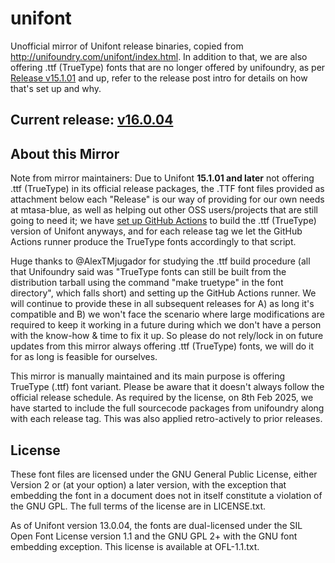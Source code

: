 # unifont

Unofficial mirror of Unifont release binaries, copied from http://unifoundry.com/unifont/index.html. In addition to that, we are also offering .ttf (TrueType) fonts that are no longer offered by unifoundry, as per [Release v15.1.01](https://github.com/multitheftauto/unifont/releases/tag/v15.1.01) and up, refer to the release post intro for details on how that's set up and why.

## Current release: [v16.0.04](https://github.com/multitheftauto/unifont/releases/tag/v16.0.04)

## About this Mirror

Note from mirror maintainers:
Due to Unifont **15.1.01 and later** not offering .ttf (TrueType) in its official release packages, the .TTF font files provided as attachment below each "Release" is our way of providing for our own needs at mtasa-blue, as well as helping out other OSS users/projects that are still going to need it; we have [set up GitHub Actions](https://github.com/multitheftauto/unifont/pull/2) to build the .ttf (TrueType) version of Unifont anyways, and for each release tag we let the GitHub Actions runner produce the TrueType fonts accordingly to that script.

Huge thanks to @AlexTMjugador for studying the .ttf build procedure (all that Unifoundry said was "TrueType fonts can still be built from the distribution tarball using the command "make truetype" in the font directory", which falls short) and setting up the GitHub Actions runner. We will continue to provide these in all subsequent releases for A) as long it's compatible and B) we won't face the scenario where large modifications are required to keep it working in a future during which we don't have a person with the know-how & time to fix it up. So please do not rely/lock in on future updates from this mirror always offering .ttf (TrueType) fonts, we will do it for as long is feasible for ourselves.

This mirror is manually maintained and its main purpose is offering TrueType (.ttf) font variant. Please be aware that it doesn't always follow the official release schedule.
As required by the license, on 8th Feb 2025, we have started to include the full sourcecode packages from unifoundry along with each release tag. This was also applied retro-actively to prior releases.

## License

These font files are licensed under the GNU General Public License, either Version 2 or (at your option) a later version, with the exception that embedding the font in a document does not in itself constitute a violation of the GNU GPL. The full terms of the license are in LICENSE.txt.

As of Unifont version 13.0.04, the fonts are dual-licensed under the SIL Open Font License version 1.1 and the GNU GPL 2+ with the GNU font embedding exception. This license is available at OFL-1.1.txt.
